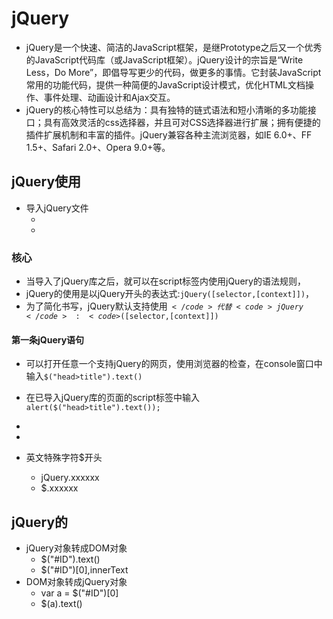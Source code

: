 # jQuery
- jQuery是一个快速、简洁的JavaScript框架，是继Prototype之后又一个优秀的JavaScript代码库（或JavaScript框架）。jQuery设计的宗旨是“Write Less，Do More”，即倡导写更少的代码，做更多的事情。它封装JavaScript常用的功能代码，提供一种简便的JavaScript设计模式，优化HTML文档操作、事件处理、动画设计和Ajax交互。
- jQuery的核心特性可以总结为：具有独特的链式语法和短小清晰的多功能接口；具有高效灵活的css选择器，并且可对CSS选择器进行扩展；拥有便捷的插件扩展机制和丰富的插件。jQuery兼容各种主流浏览器，如IE 6.0+、FF 1.5+、Safari 2.0+、Opera 9.0+等。

<script src="https://cdn.bootcss.com/jquery/3.2.1/jquery.js"></script>

## jQuery使用
- 导入jQuery文件
	- <script src="../jquery3_0_0.js"></script>
	- <script src="https://cdn.bootcss.com/jquery/3.2.1/jquery.js"></script>


### 核心
- 当导入了jQuery库之后，就可以在script标签内使用jQuery的语法规则，
- jQuery的使用是以jQuery开头的表达式:<code>jQuery([selector,[context]])</code>，
- 为了简化书写，jQuery默认支持使用<code>$</code>代替<code>jQuery</code>:<code>$([selector,[context]])</code>

#### 第一条jQuery语句
- 可以打开任意一个支持jQuery的网页，使用浏览器的检查，在console窗口中输入<code>$("head>title").text()</code>
- 在已导入jQuery库的页面的script标签中输入<code>alert($("head>title").text());</code>

- 
- 
- 英文特殊字符$开头
	- jQuery.xxxxxx
	- $.xxxxxx


## jQuery的


- jQuery对象转成DOM对象
	- $("#ID").text()
	- $("#ID")[0],innerText
- DOM对象转成jQuery对象
	- var a = $("#ID")[0]
	- $(a).text()




























<script>$("code").css('color', 'red')</script>